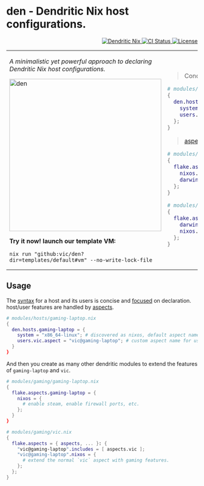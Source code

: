 # den - Dendritic Nix host configurations.

<p align="right">
  <a href="https://vic.github.io/dendrix/Dendritic.html"> <img src="https://img.shields.io/badge/Dendritic-Nix-informational?logo=nixos&logoColor=white" alt="Dendritic Nix"/> </a>
  <a href="https://github.com/vic/den/actions">
  <img src="https://github.com/vic/den/actions/workflows/test.yml/badge.svg" alt="CI Status"/> </a>
  <a href="LICENSE"> <img src="https://img.shields.io/github/license/vic/den" alt="License"/> </a>
</p>

<table>
<tr>
<td style="max-width: 400px;">

<em>A minimalistic yet powerful approach to declaring Dendritic Nix host configurations.</em>

<img width="400" height="400" alt="den" src="https://github.com/user-attachments/assets/af9c9bca-ab8b-4682-8678-31a70d510bbb" /> 

**Try it now! launch our template VM:**

```console
nix run "github:vic/den?dir=templates/default#vm" --no-write-lock-file
```

</td>  
<td>

> Concise host definitions ([example](templates/default/modules/_example/hosts.nix))

```nix
# modules/hosts.nix
{
  den.hosts.my-laptop = {
    system = "x86_64-linux";
    users.vic = { };
  };
}
```

> [aspect-oriented](https://github.com/vic/flake-aspects) modules ([example](templates/default/modules/_example/aspects.nix))

```nix
# modules/my-laptop.nix
{
  flake.aspects.my-laptop = {
    nixos.system.stateVersion = "25.11";
    darwin.system.stateVersion = 6;
  };
}

# modules/vic.nix
{
  flake.aspects.vic = {
    darwin.system.principalUser = "vic";
    nixos.users.users.vic.isNormalUser = true;
  };
}
```

</td>
</tr>  
</table>

## Usage

The [syntax](nix/types.nix) for a host and its users is concise and [focused](nix/os-config.nix) on declaration. host/user features are handled by [aspects](nix/aspects-config.nix).

```nix
# modules/hosts/gaming-laptop.nix
{
  den.hosts.gaming-laptop = { 
    system = "x86_64-linux"; # discovered as nixos, default aspect name: gaming-laptop.
    users.vic.aspect = "vic@gaming-laptop"; # custom aspect name for user vic.
  }
}
```

And then you create as many other dendritic modules to extend the features of `gaming-laptop` and `vic`.

```nix
# modules/gaming/gaming-laptop.nix
{
  flake.aspects.gaming-laptop = {
    nixos = {
      # enable steam, enable firewall ports, etc.
    };
  }
}
```

```nix
# modules/gaming/vic.nix
{
  flake.aspects = { aspects, ... }: {
    "vic@gaming-laptop".includes = [ aspects.vic ];
    "vic@gaming-laptop".nixos = {
      # extend the normal `vic` aspect with gaming features.
    };
  };
}
```
